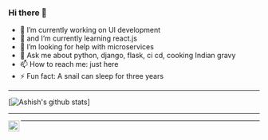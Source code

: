 ### Hi there 👋


- 🔭 I’m currently working on UI development
- 🌱 and I’m currently learning react.js
- 🤔 I’m looking for help with microservices
- 💬 Ask me about python, django, flask, ci cd, cooking Indian gravy
- 📫 How to reach me: just here
- ⚡ Fun fact: A snail can sleep for three years
---

[![Ashish's github stats](https://github-readme-stats.vercel.app/api?username=msashish&show_icons=true&hide_border=true)]

---

[<img align="left" alt="codeSTACKr | LinkedIn" width="22px" src="https://cdn.jsdelivr.net/npm/simple-icons@v3/icons/linkedin.svg" />][linkedin]

---

[linkedin]: https://www.linkedin.com/in/ashish-sheelavantar-79241662/
